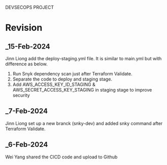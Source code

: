 DEVSECOPS PROJECT

# Revision
## _15-Feb-2024
Jinn Liong add the deploy-staging.yml file. It is similar to main.yml but with difference as below.
1. Run Snyk dependency scan just after Terraform Validate.
2. Separate the code to deploy and staging stage.
3. Add AWS_ACCESS_KEY_ID_STAGING & AWS_SECRET_ACCESS_KEY_STAGING in staging stage to improve security

## _7-Feb-2024
Jinn Liong set up a new branck (snky-dev) and added snky command after Terraform Validate.
## _6-Feb-2024
Wei Yang shared the CICD code and upload to Github